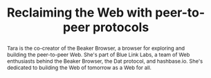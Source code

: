 ---
title: "Reclaiming the Web with peer-to-peer protocols"
speaker: Tara Vancil
event: CascadiaJS 2018
tags: ["P2P", "Web", "dat"]
abstract: "Tara is the co-creator of the Beaker Browser, a browser for exploring and building the peer-to-peer Web. She's part of Blue Link Labs, a team of Web enthusiasts behind the Beaker Browser, the Dat protocol, and hashbase.io. She's dedicated to building the Web of tomorrow as a Web for all."
ytID: 2Q9TlvqE9_Y
layout: talk
---